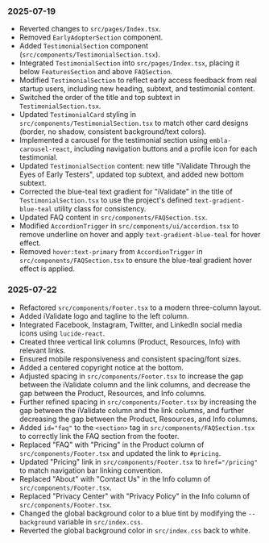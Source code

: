 ### 2025-07-19

- Reverted changes to `src/pages/Index.tsx`.
- Removed `EarlyAdopterSection` component.
- Added `TestimonialSection` component (`src/components/TestimonialSection.tsx`).
- Integrated `TestimonialSection` into `src/pages/Index.tsx`, placing it below `FeaturesSection` and above `FAQSection`.
- Modified `TestimonialSection` to reflect early access feedback from real startup users, including new heading, subtext, and testimonial content.
- Switched the order of the title and top subtext in `TestimonialSection.tsx`.
- Updated `TestimonialCard` styling in `src/components/TestimonialSection.tsx` to match other card designs (border, no shadow, consistent background/text colors).
- Implemented a carousel for the testimonial section using `embla-carousel-react`, including navigation buttons and a profile icon for each testimonial.
- Updated `TestimonialSection` content: new title "iValidate Through the Eyes of Early Testers", updated top subtext, and added new bottom subtext.
- Corrected the blue-teal text gradient for "iValidate" in the title of `TestimonialSection.tsx` to use the project's defined `text-gradient-blue-teal` utility class for consistency.
- Updated FAQ content in `src/components/FAQSection.tsx`.
- Modified `AccordionTrigger` in `src/components/ui/accordion.tsx` to remove underline on hover and apply `text-gradient-blue-teal` for hover effect.
- Removed `hover:text-primary` from `AccordionTrigger` in `src/components/FAQSection.tsx` to ensure the blue-teal gradient hover effect is applied.

### 2025-07-22

- Refactored `src/components/Footer.tsx` to a modern three-column layout.
- Added iValidate logo and tagline to the left column.
- Integrated Facebook, Instagram, Twitter, and LinkedIn social media icons using `lucide-react`.
- Created three vertical link columns (Product, Resources, Info) with relevant links.
- Ensured mobile responsiveness and consistent spacing/font sizes.
- Added a centered copyright notice at the bottom.
- Adjusted spacing in `src/components/Footer.tsx` to increase the gap between the iValidate column and the link columns, and decrease the gap between the Product, Resources, and Info columns.
- Further refined spacing in `src/components/Footer.tsx` by increasing the gap between the iValidate column and the link columns, and further decreasing the gap between the Product, Resources, and Info columns.
- Added `id="faq"` to the `<section>` tag in `src/components/FAQSection.tsx` to correctly link the FAQ section from the footer.
- Replaced "FAQ" with "Pricing" in the Product column of `src/components/Footer.tsx` and updated the link to `#pricing`.
- Updated "Pricing" link in `src/components/Footer.tsx` to `href="/pricing"` to match navigation bar linking convention.
- Replaced "About" with "Contact Us" in the Info column of `src/components/Footer.tsx`.
- Replaced "Privacy Center" with "Privacy Policy" in the Info column of `src/components/Footer.tsx`.
- Changed the global background color to a blue tint by modifying the `--background` variable in `src/index.css`.
- Reverted the global background color in `src/index.css` back to white.